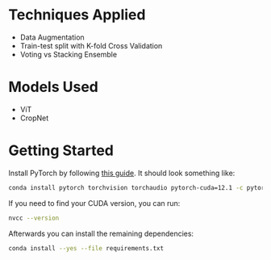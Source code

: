 # Techniques Applied
- Data Augmentation
- Train-test split with K-fold Cross Validation
- Voting vs Stacking Ensemble

# Models Used
- ViT
- CropNet

# Getting Started
Install PyTorch by following [this guide](https://pytorch.org/get-started/locally/). It should look something like:
```bash
conda install pytorch torchvision torchaudio pytorch-cuda=12.1 -c pytorch -c nvidia
```
If you need to find your CUDA version, you can run:
```bash
nvcc --version
```
Afterwards you can install the remaining dependencies:
```bash
conda install --yes --file requirements.txt
```